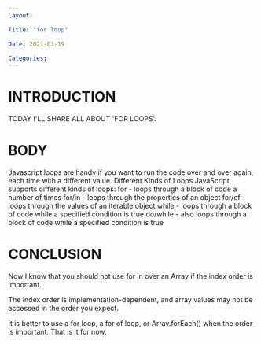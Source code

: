 ```yaml
---
Layout:

Title: "for loop"

Date: 2021-03-19

Categories:
---
```


# INTRODUCTION

TODAY I'LL SHARE ALL ABOUT 'FOR LOOPS'.

# BODY

Javascript loops are handy if you want to run the code over and over again, each time with a different value.
Different Kinds of Loops
JavaScript supports different kinds of loops:
for - loops through a block of code a number of times
for/in - loops through the properties of an object
for/of - loops through the values of an iterable object
while - loops through a block of code while a specified condition is true
do/while - also loops through a block of code while a specified condition is true

# CONCLUSION

Now I know that you should not use for in over an Array if the index order is important.

The index order is implementation-dependent, and array values may not be accessed in the order you expect.

It is better to use a for loop, a for of loop, or Array.forEach() when the order is important. That is it for now.
